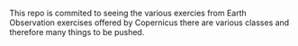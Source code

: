 This repo is commited to seeing the various exercies from Earth Observation exercises offered by Copernicus 
there are various classes and therefore many things to be pushed. 

